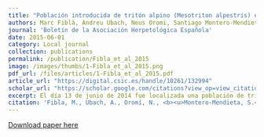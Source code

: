 ```yaml
---
title: "Población introducida de tritón alpino (Mesotriton alpestris) en el Prepirineo catalán"
authors: Marc Fiblà, Andreu Ubach, Neus Oromi, Santiago Montero-Mendieta, Sebastià Camarasa, Mariona Pascual-Pons, Albert Martínez-Silvestre, Albert Montori
journal: 'Boletín de la Asociación Herpetológica Española'
date: 2015-06-01
category: Local journal
collection: publications
permalink: /publication/Fibla_et_al_2015
image: /images/thumbs/1-Fibla_et_al_2015.png
pdf_url: /files/articles/1-Fibla_et_al_2015.pdf
article_url: "https://digital.csic.es/handle/10261/132994" 
scholar_url: "https://scholar.google.com/citations?view_op=view_citation&hl=en&user=kecK5aoAAAAJ&citation_for_view=kecK5aoAAAAJ:u5HHmVD_uO8C"
excerpt: El día 13 de junio de 2014 fue localizada una población de tritón alpino (Mesotriton alpestris) en la Bassa de la Processó (Santa Maria de Besora, Barcelona), en las cercanías del espacio natural del Parc del Castell de Montesquiu, fuera de su rango de distribución natural (Figura 1). Una vez informadas las administraciones correspondientes (Servei de Parcs de la Diputació de Barcelona y Servei de Fauna de la Generalitat ...
citation: 'Fibla, M., Ubach, A., Oromí, N., <b><u>Montero-Mendieta, S.</u></b>, Camarasa, S., Pascual-Pons, M., Martínez-Silvestre, A., Montori, A. (2015). Población introducida de tritón alpino (Mesotriton alpestris) en el Prepirineo catalán. <i>Boletín de la Asociación Herpetológica Española</i>. 26(1)'
---
```


[Download paper here](https://santiagomonteromendieta.github.io/files/Fibla_et_al_2015.pdf)

